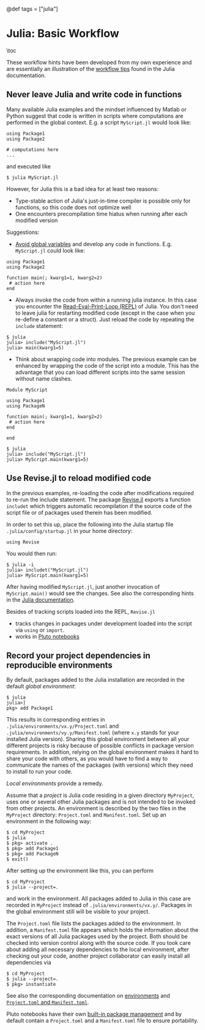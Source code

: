 @def tags = ["julia"]


Julia: Basic Workflow
=====================

\toc 

These workflow hints have been developed from my own experience and are essentially an illustration of the [workflow tips](https://docs.julialang.org/en/v1/manual/workflow-tips)  found in the Julia documentation. 

## Never leave Julia and  write code in functions

Many available Julia examples and  the mindset influenced by Matlab or Python suggest  that code is written in scripts where  computations are performed in the global context. E.g.  a script `MyScript.jl` would look like:

```
using Package1
using Package2

# computations here
...
```

and executed like

```
$ julia MyScript.jl
```


However, for Julia this is a bad idea for at  least two reasons:

-  Type-stable action of Julia's just-in-time compiler is possible only for functions, so this code does not optimize well
- One encounters precompilation time hiatus when running after each modified  version

Suggestions:

- [Avoid global variables](https://docs.julialang.org/en/v1/manual/performance-tips/#Avoid-global-variables) and develop any code in functions. E.g. `MyScript.jl` could look like:
```
using Package1
using Package2

function main(; kwarg1=1, kwarg2=2)
 # action here 
end
```

- Always invoke the code from within a running julia instance. In this   case you encounter the [Read-Eval-Print-Loop (REPL)](https://docs.julialang.org/en/v1/manual/workflow-tips/#REPL-based-workflow) of Julia. You don't need to leave julia for restarting modified code (except in the case when you re-define a constant or a struct). Just reload the code by repeating the `include` statement:


```
$ julia
julia> include("MyScript.jl")
julia> main(kwarg1=5)
```




-  Think about wrapping code into modules. The previous example can be enhanced by wrapping the code of the script into a module.
   This has the advantage that you can load different scripts into the same session without name clashes.

```
Module MyScript

using Package1
using PackageN

function main(; kwarg1=1, kwarg2=2)
 # action here 
end

end
```

```
$ julia
julia> include("MyScript.jl")
julia> MyScript.main(kwarg1=5)
```


## Use Revise.jl to reload modified code

In the previous examples, re-loading the code after modifications required to re-run the include statement. The package [Revise.jl](https://github.com/timholy/Revise.jl) exports a function `includet` which triggers automatic recompilation  if the source code of the script file or of packages used therein has been modified.


In order to set this up, place the following into the Julia startup file `.julia/config/startup.jl` in your home directory:

```
using Revise
``` 

You would then run:
```
$ julia -i
julia> includet("MyScript.jl")
julia> MyScript.main(kwarg1=5)
```
After having modified `MyScript.jl`, just another  invocation of `MyScript.main()`  would see the changes. See also the corresponding hints in the [Julia documentation](https://docs.julialang.org/en/v1/manual/workflow-tips/#Revise-based-workflows).

Besides of tracking scripts loaded into the REPL, `Revise.jl` 
- tracks changes in packages under development loaded into the script via `using` or `import`.
- works in [Pluto notebooks](https://github.com/fonsp/Pluto.jl)

## Record your project dependencies in reproducible environments

By default, packages added to the Julia installation are recorded in the default _global environment_:
```
$ julia
julia>]
pkg> add Package1
```
This results in  corresponding entries in  `.julia/environments/vx.y/Project.toml`  and `.julia/environments/vy.y/Manifest.toml`  (where `x.y` stands for your installed Julia version).
Sharing this global  environment between all your different projects is risky because of possible conflicts in package version requirements. In addition, relying on the global environment makes it hard to share your code with others, as you would have to find a way to communicate the names of the  packages (with versions) which they need to install to run your code.



_Local environments_ provide a remedy.

Assume that a _project_ is Julia code residing in a given directory `MyProject`, uses one or several other Julia packages and is not intended to be invoked from other projects. An environment is described by the two files in the `MyProject` directory:  `Project.toml` and `Manifest.toml`.
Set up an environment in the following way:

```
$ cd MyProject
$ julia
$ pkg> activate .
$ pkg> add Package1
$ pkg> add PackageN
$ exit()
```
After setting up the environment like this, you can  perform

```
$ cd MyProject
$ julia --project=.
```
and work in the environment. All packages added  to Julia in this case are recorded in `MyProject` instead of `.julia/environments/vx.y/`. Packages in the global environment still will be visible to your project.


The  `Project.toml` file lists the packages added to the environment. In addition, a `Manifest.toml` file appears which holds the information about the exact versions of all Julia packages used by the project. Both  should be checked into version control along with the source code.
If you took care about adding all necessary dependencies to the local environment, after checking out your code, another project collaborator can easily install all dependencies via

```
$ cd MyProject
$ julia --project=.
$ pkg> instantiate
```

See also the corresponding documentation on [environments](https://pkgdocs.julialang.org/v1/environments/) and [`Project.toml` and 
`Manifest.toml`](https://pkgdocs.julialang.org/v1/toml-files/).


Pluto notebooks have their own [built-in package management](https://github.com/fonsp/Pluto.jl/wiki/%F0%9F%8E%81-Package-management) and by default     contain a `Project.toml` and a `Manifest.toml` file to ensure portability.

